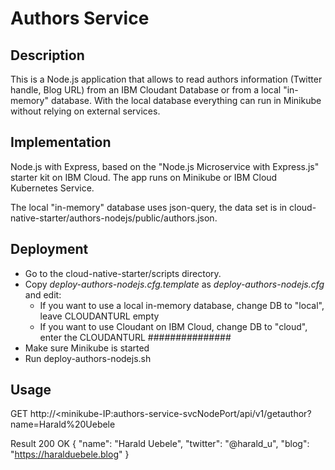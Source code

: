 # Authors Service

## Description
This is a Node.js application that allows to read authors information (Twitter handle, Blog URL) from an IBM Cloudant Database or from a local "in-memory" database. With the local database everything can run in Minikube without relying on external services.

## Implementation
Node.js with Express, based on the "Node.js Microservice with Express.js" starter kit on IBM Cloud.
The app runs on Minikube or IBM Cloud Kubernetes Service.

The local "in-memory" database uses json-query, the data set is in cloud-native-starter/authors-nodejs/public/authors.json.

## Deployment

* Go to the cloud-native-starter/scripts directory.
* Copy _deploy-authors-nodejs.cfg.template_ as _deploy-authors-nodejs.cfg_ and edit:
  * If you want to use a local in-memory database, change DB to "local", leave CLOUDANTURL empty
  * If you want to use Cloudant on IBM Cloud, change DB to "cloud", enter the CLOUDANTURL ###############
* Make sure Minikube is started
* Run deploy-authors-nodejs.sh

## Usage

GET http://<minikube-IP:authors-service-svcNodePort/api/v1/getauthor?name=Harald%20Uebele

Result
200 OK
{
  "name": "Harald Uebele",
  "twitter": "@harald_u",
  "blog": "https://haralduebele.blog"
}
